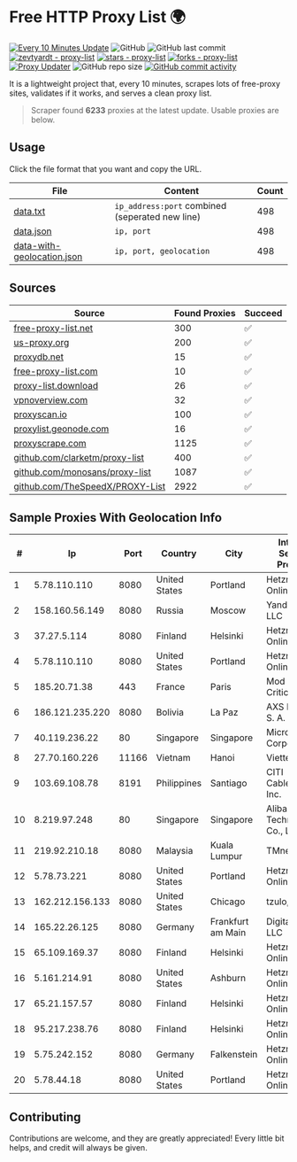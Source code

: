
# Free HTTP Proxy List 🌍

[![Every 10 Minutes Update](https://github.com/mertguvencli/http-proxy-list/actions/workflows/main.yml/badge.svg?branch=main)](https://github.com/mertguvencli/http-proxy-list/actions/workflows/main.yml)
![GitHub](https://img.shields.io/github/license/mertguvencli/http-proxy-list)
![GitHub last commit](https://img.shields.io/github/last-commit/mertguvencli/http-proxy-list)
[![zevtyardt - proxy-list](https://img.shields.io/static/v1?label=zevtyardt&message=proxy-list&color=blue&logo=github)](https://github.com/zevtyardt/proxy-list "Go to GitHub repo")
[![stars - proxy-list](https://img.shields.io/github/stars/zevtyardt/proxy-list?style=social)](https://github.com/zevtyardt/proxy-list)
[![forks - proxy-list](https://img.shields.io/github/forks/zevtyardt/proxy-list?style=social)](https://github.com/zevtyardt/proxy-list)
[![Proxy Updater](https://github.com/zevtyardt/proxy-list/workflows/Proxy%20Updater/badge.svg)](https://github.com/zevtyardt/proxy-list/actions?query=workflow:"Proxy+Updater")
![GitHub repo size](https://img.shields.io/github/repo-size/zevtyardt/proxy-list)
[![GitHub commit activity](https://img.shields.io/github/commit-activity/m/zevtyardt/proxy-list?logo=commits)](https://github.com/zevtyardt/proxy-list/commits/main)

It is a lightweight project that, every 10 minutes, scrapes lots of free-proxy sites, validates if it works, and serves a clean proxy list.

> Scraper found **6233** proxies at the latest update. Usable proxies are below.

## Usage

Click the file format that you want and copy the URL.

|File|Content|Count|
|----|-------|-----|
|[data.txt](https://raw.githubusercontent.com/mertguvencli/http-proxy-list/main/proxy-list/data.txt)|`ip_address:port` combined (seperated new line)|498|
|[data.json](https://raw.githubusercontent.com/mertguvencli/http-proxy-list/main/proxy-list/data.json)|`ip, port`|498|
|[data-with-geolocation.json](https://raw.githubusercontent.com/mertguvencli/http-proxy-list/main/proxy-list/data-with-geolocation.json)|`ip, port, geolocation`|498|

## Sources

|Source|Found Proxies|Succeed|
|------|-------------|-------|
|[free-proxy-list.net](https://free-proxy-list.net)|300|✅|
|[us-proxy.org](https://www.us-proxy.org)|200|✅|
|[proxydb.net](http://proxydb.net)|15|✅|
|[free-proxy-list.com](https://free-proxy-list.com/?page=&port=&type%5B%5D=http&type%5B%5D=https&up_time=0&search=Search)|10|✅|
|[proxy-list.download](https://www.proxy-list.download/HTTP)|26|✅|
|[vpnoverview.com](https://vpnoverview.com/privacy/anonymous-browsing/free-proxy-servers)|32|✅|
|[proxyscan.io](https://www.proxyscan.io)|100|✅|
|[proxylist.geonode.com](https://proxylist.geonode.com/api/proxy-list?limit=300&page=1&sort_by=lastChecked&sort_type=desc&protocols=http,https)|16|✅|
|[proxyscrape.com](https://api.proxyscrape.com/v2/?request=displayproxies&protocol=http&timeout=10000&country=all&ssl=all&anonymity=all)|1125|✅|
|[github.com/clarketm/proxy-list](https://raw.githubusercontent.com/clarketm/proxy-list/master/proxy-list-raw.txt)|400|✅|
|[github.com/monosans/proxy-list](https://raw.githubusercontent.com/monosans/proxy-list/main/proxies/http.txt)|1087|✅|
|[github.com/TheSpeedX/PROXY-List](https://raw.githubusercontent.com/TheSpeedX/PROXY-List/master/http.txt)|2922|✅|


## Sample Proxies With Geolocation Info

|#|Ip|Port|Country|City|Internet Service Provider|
|-|--|----|-------|----|-------------------------|
|1|5.78.110.110|8080|United States|Portland|Hetzner Online GmbH|
|2|158.160.56.149|8080|Russia|Moscow|Yandex.Cloud LLC|
|3|37.27.5.114|8080|Finland|Helsinki|Hetzner Online GmbH|
|4|5.78.110.110|8080|United States|Portland|Hetzner Online GmbH|
|5|185.20.71.38|443|France|Paris|Mod Mission Critical LLC|
|6|186.121.235.220|8080|Bolivia|La Paz|AXS Bolivia S. A.|
|7|40.119.236.22|80|Singapore|Singapore|Microsoft Corporation|
|8|27.70.160.226|11166|Vietnam|Hanoi|Viettel Group|
|9|103.69.108.78|8191|Philippines|Santiago|CITI Cableworld Inc.|
|10|8.219.97.248|80|Singapore|Singapore|Alibaba (US) Technology Co., Ltd.|
|11|219.92.210.18|8080|Malaysia|Kuala Lumpur|TMnet|
|12|5.78.73.221|8080|United States|Portland|Hetzner Online GmbH|
|13|162.212.156.133|8080|United States|Chicago|tzulo, inc.|
|14|165.22.26.125|8080|Germany|Frankfurt am Main|DigitalOcean, LLC|
|15|65.109.169.37|8080|Finland|Helsinki|Hetzner Online GmbH|
|16|5.161.214.91|8080|United States|Ashburn|Hetzner Online GmbH|
|17|65.21.157.57|8080|Finland|Helsinki|Hetzner Online GmbH|
|18|95.217.238.76|8080|Finland|Helsinki|Hetzner Online GmbH|
|19|5.75.242.152|8080|Germany|Falkenstein|Hetzner Online GmbH|
|20|5.78.44.18|8080|United States|Portland|Hetzner Online GmbH|



## Contributing

Contributions are welcome, and they are greatly appreciated! Every
little bit helps, and credit will always be given.

